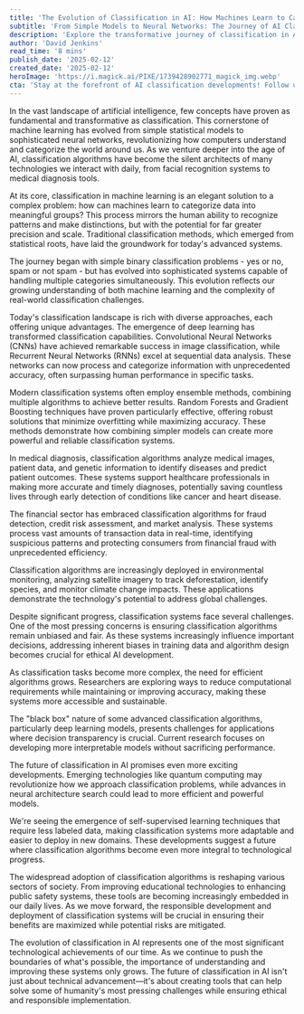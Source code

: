 ```yaml
---
title: 'The Evolution of Classification in AI: How Machines Learn to Categorize Our World'
subtitle: 'From Simple Models to Neural Networks: The Journey of AI Classification'
description: 'Explore the transformative journey of classification in AI, from its humble beginnings as simple statistical models to today's sophisticated neural networks. Learn how these systems are revolutionizing industries from healthcare to finance, while addressing crucial challenges of bias, efficiency, and interpretability in modern machine learning.'
author: 'David Jenkins'
read_time: '8 mins'
publish_date: '2025-02-12'
created_date: '2025-02-12'
heroImage: 'https://i.magick.ai/PIXE/1739428902771_magick_img.webp'
cta: 'Stay at the forefront of AI classification developments! Follow us on LinkedIn for regular updates on machine learning breakthroughs and implementation strategies that are shaping the future of technology.'
---
```


In the vast landscape of artificial intelligence, few concepts have proven as fundamental and transformative as classification. This cornerstone of machine learning has evolved from simple statistical models to sophisticated neural networks, revolutionizing how computers understand and categorize the world around us. As we venture deeper into the age of AI, classification algorithms have become the silent architects of many technologies we interact with daily, from facial recognition systems to medical diagnosis tools.

At its core, classification in machine learning is an elegant solution to a complex problem: how can machines learn to categorize data into meaningful groups? This process mirrors the human ability to recognize patterns and make distinctions, but with the potential for far greater precision and scale. Traditional classification methods, which emerged from statistical roots, have laid the groundwork for today's advanced systems.

The journey began with simple binary classification problems - yes or no, spam or not spam - but has evolved into sophisticated systems capable of handling multiple categories simultaneously. This evolution reflects our growing understanding of both machine learning and the complexity of real-world classification challenges.

Today's classification landscape is rich with diverse approaches, each offering unique advantages. The emergence of deep learning has transformed classification capabilities. Convolutional Neural Networks (CNNs) have achieved remarkable success in image classification, while Recurrent Neural Networks (RNNs) excel at sequential data analysis. These networks can now process and categorize information with unprecedented accuracy, often surpassing human performance in specific tasks.

Modern classification systems often employ ensemble methods, combining multiple algorithms to achieve better results. Random Forests and Gradient Boosting techniques have proven particularly effective, offering robust solutions that minimize overfitting while maximizing accuracy. These methods demonstrate how combining simpler models can create more powerful and reliable classification systems.

In medical diagnosis, classification algorithms analyze medical images, patient data, and genetic information to identify diseases and predict patient outcomes. These systems support healthcare professionals in making more accurate and timely diagnoses, potentially saving countless lives through early detection of conditions like cancer and heart disease.

The financial sector has embraced classification algorithms for fraud detection, credit risk assessment, and market analysis. These systems process vast amounts of transaction data in real-time, identifying suspicious patterns and protecting consumers from financial fraud with unprecedented efficiency.

Classification algorithms are increasingly deployed in environmental monitoring, analyzing satellite imagery to track deforestation, identify species, and monitor climate change impacts. These applications demonstrate the technology's potential to address global challenges.

Despite significant progress, classification systems face several challenges. One of the most pressing concerns is ensuring classification algorithms remain unbiased and fair. As these systems increasingly influence important decisions, addressing inherent biases in training data and algorithm design becomes crucial for ethical AI development.

As classification tasks become more complex, the need for efficient algorithms grows. Researchers are exploring ways to reduce computational requirements while maintaining or improving accuracy, making these systems more accessible and sustainable.

The "black box" nature of some advanced classification algorithms, particularly deep learning models, presents challenges for applications where decision transparency is crucial. Current research focuses on developing more interpretable models without sacrificing performance.

The future of classification in AI promises even more exciting developments. Emerging technologies like quantum computing may revolutionize how we approach classification problems, while advances in neural architecture search could lead to more efficient and powerful models.

We're seeing the emergence of self-supervised learning techniques that require less labeled data, making classification systems more adaptable and easier to deploy in new domains. These developments suggest a future where classification algorithms become even more integral to technological progress.

The widespread adoption of classification algorithms is reshaping various sectors of society. From improving educational technologies to enhancing public safety systems, these tools are becoming increasingly embedded in our daily lives. As we move forward, the responsible development and deployment of classification systems will be crucial in ensuring their benefits are maximized while potential risks are mitigated.

The evolution of classification in AI represents one of the most significant technological achievements of our time. As we continue to push the boundaries of what's possible, the importance of understanding and improving these systems only grows. The future of classification in AI isn't just about technical advancement—it's about creating tools that can help solve some of humanity's most pressing challenges while ensuring ethical and responsible implementation.